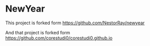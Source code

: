 # NewYear

This project is forked form https://github.com/NestorRay/newyear

And that project is forked form https://github.com/corestudi0/corestudi0.github.io
